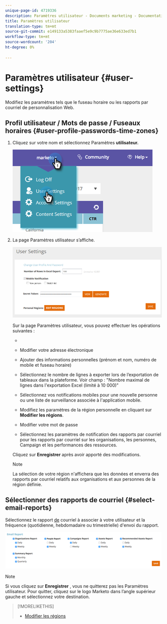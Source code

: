 ```yaml
---
unique-page-id: 4719336
description: Paramètres utilisateur - Documents marketing - Documentation du produit
title: Paramètres utilisateur
translation-type: tm+mt
source-git-commit: e149133a5383faaef5e9c9b7775ae36e633ed7b1
workflow-type: tm+mt
source-wordcount: '204'
ht-degree: 0%

---
```



# Paramètres utilisateur {#user-settings}

Modifiez les paramètres tels que le fuseau horaire ou les rapports par courriel de personnalisation Web.

## Profil utilisateur / Mots de passe / Fuseaux horaires {#user-profile-passwords-time-zones}

1. Cliquez sur votre nom et sélectionnez Paramètres **utilisateur.**

   ![](assets/one.png)

1. La page Paramètres utilisateur s’affiche.

   ![](assets/two.png)

   Sur la page Paramètres utilisateur, vous pouvez effectuer les opérations suivantes :

   * 

      * Modifier votre adresse électronique
      * Ajouter des informations personnelles (prénom et nom, numéro de mobile et fuseau horaire)
      * Sélectionnez le nombre de lignes à exporter lors de l’exportation de tableaux dans la plateforme. Voir champ : &quot;Nombre maximal de lignes dans l&#39;exportation Excel (limité à 10 000)&quot;
      * Sélectionnez vos notifications mobiles pour une nouvelle personne ou une liste de surveillance associée à l&#39;application mobile.
      * Modifiez les paramètres de la région personnelle en cliquant sur **Modifier les régions**.
      * Modifier votre mot de passe
      * Sélectionnez les paramètres de notification des rapports par courriel pour les rapports par courriel sur les organisations, les personnes, Campaign et les performances des ressources.

   Cliquez sur **Enregistrer** après avoir apporté des modifications.

   >[!NOTE]
   >
   >La sélection de votre région n&#39;affichera que les données et enverra des rapports par courriel relatifs aux organisations et aux personnes de la région définie.

## Sélectionner des rapports de courriel {#select-email-reports}

Sélectionnez le rapport [de](../../../product-docs/web-personalization/reporting-for-web-personalization/email-reports.md) courriel à associer à votre utilisateur et la fréquence (quotidienne, hebdomadaire ou trimestrielle) d&#39;envoi du rapport.

![](assets/three.png)

>[!NOTE]
>
>Si vous cliquez sur **Enregistrer** , vous ne quitterez pas les Paramètres utilisateur. Pour quitter, cliquez sur le logo Marketo dans l’angle supérieur gauche et sélectionnez votre destination.

>[!MORELIKETHIS]
>
>* [Modifier les régions](edit-regions.md)

>



